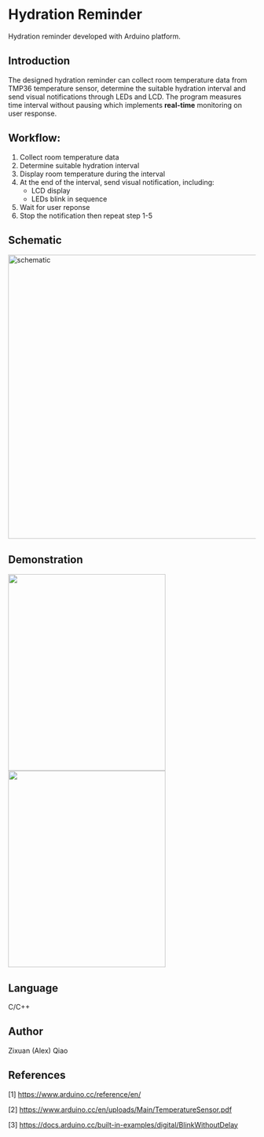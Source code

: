 # Hydration Reminder
Hydration reminder developed with Arduino platform. 

## Introduction
The designed hydration reminder can collect room temperature data from TMP36 temperature sensor, determine the suitable hydration interval and send visual notifications through LEDs and LCD. The program measures time interval without pausing which implements **real-time** monitoring on user response. 

## Workflow:
1. Collect room temperature data
2. Determine suitable hydration interval
3. Display room temperature during the interval
4. At the end of the interval, send visual notification, including:
    * LCD display
    * LEDs blink in sequence
5. Wait for user reponse
6. Stop the notification then repeat step 1-5

## Schematic
<img width="578" alt="schematic" src="https://github.com/Zixuan-Qiao/Hydration_Reminder/assets/102449059/e83d5005-bdf1-4474-ba3f-ddfecc1aad67">

## Demonstration
<img src="https://github.com/Zixuan-Qiao/learn/assets/102449059/6b949805-7307-40a2-81c9-891114550cc8" width="320" height="400">

<img src="https://github.com/Zixuan-Qiao/learn/assets/102449059/0c4530fa-10b6-43fa-aae0-801472a77f83" width="320" height="400">

## Language
C/C++

## Author
Zixuan (Alex) Qiao

## References
[1] https://www.arduino.cc/reference/en/

[2] https://www.arduino.cc/en/uploads/Main/TemperatureSensor.pdf

[3] https://docs.arduino.cc/built-in-examples/digital/BlinkWithoutDelay
